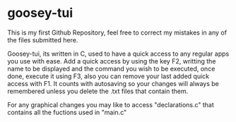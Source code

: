 # goosey-tui
This is my first Github Repository, feel free to correct my mistakes in any of the files submitted here.

Goosey-tui, its written in C, used to have a quick access to any regular apps you use with ease.
Add a quick access by using the key F2, writting the name to be displayed and the command you wish to be executed, once done, execute it using F3, also you can remove your last added quick access with F1. It counts with autosaving so your changes will always be remembered unless you delete the .txt files that contain them.

For any graphical changes you may like to access "declarations.c" that contains all the fuctions used in "main.c"
